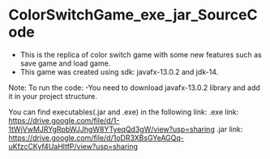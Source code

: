# ColorSwitchGame_exe_jar_SourceCode
- This is the replica of color switch game with some new features such as save game and load game.
- This game was created using sdk: javafx-13.0.2 and jdk-14.

Note:
To run the code:
-You need to download javafx-13.0.2 library and add it in your project structure.

You can find executables(.jar and .exe) in the following link:
.exe link: https://drive.google.com/file/d/1-1tWjVwMJRYgRpbWJJhgW8YTyeqQd3gW/view?usp=sharing 
.jar link: https://drive.google.com/file/d/1oDR3XBsGYeAGQq-uKfzcCKyf4UaHltfP/view?usp=sharing
